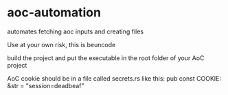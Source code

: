 # aoc-automation
automates fetching aoc inputs and creating files

Use at your own risk, this is beuncode

build the project and put the executable in the root folder of your AoC project

AoC cookie should be in a file called secrets.rs like this:
pub const COOKIE: &str = "session=deadbeaf"
